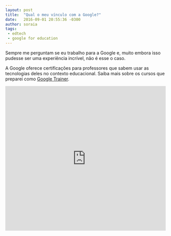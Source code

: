 ```yaml
---
layout: post
title:  "Qual o meu vínculo com a Google?"
date:   2016-09-01 20:55:36 -0300
author: soraia
tags: 
 - edtech 
 - google for education
---
```


Sempre me perguntam se eu trabalho para a Google e, muito embora isso pudesse ser uma experiência incrível, não é esse o caso.

A Google oferece certificações para professores que sabem usar as tecnologias deles no contexto educacional. Saiba mais sobre os cursos que preparei como [Google Trainer](http://soraianovaes.com/#five).

<iframe 
  width="100%" 
  height="455" 
  src="http://www.youtube.com/embed/uphO1De3NWU" 
  frameborder="0" 
  allowfullscreen>
</iframe>